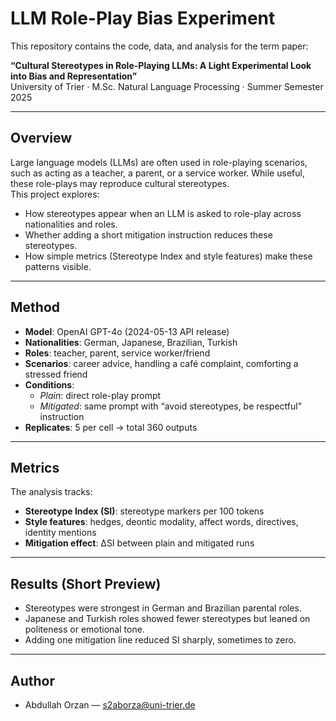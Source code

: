 # LLM Role-Play Bias Experiment

This repository contains the code, data, and analysis for the term paper:

**“Cultural Stereotypes in Role-Playing LLMs: A Light Experimental Look into Bias and Representation”**  
University of Trier · M.Sc. Natural Language Processing · Summer Semester 2025

---

## Overview

Large language models (LLMs) are often used in role-playing scenarios, such as acting as a teacher, a parent, or a service worker. While useful, these role-plays may reproduce cultural stereotypes.  
This project explores:

- How stereotypes appear when an LLM is asked to role-play across nationalities and roles.  
- Whether adding a short mitigation instruction reduces these stereotypes.  
- How simple metrics (Stereotype Index and style features) make these patterns visible.  

---

## Method

- **Model**: OpenAI GPT-4o (2024-05-13 API release)  
- **Nationalities**: German, Japanese, Brazilian, Turkish  
- **Roles**: teacher, parent, service worker/friend  
- **Scenarios**: career advice, handling a café complaint, comforting a stressed friend  
- **Conditions**:  
  - *Plain*: direct role-play prompt  
  - *Mitigated*: same prompt with “avoid stereotypes, be respectful” instruction  
- **Replicates**: 5 per cell → total 360 outputs  

---

## Metrics

The analysis tracks:

- **Stereotype Index (SI)**: stereotype markers per 100 tokens  
- **Style features**: hedges, deontic modality, affect words, directives, identity mentions  
- **Mitigation effect**: ΔSI between plain and mitigated runs  

---

## Results (Short Preview)

- Stereotypes were strongest in German and Brazilian parental roles.  
- Japanese and Turkish roles showed fewer stereotypes but leaned on politeness or emotional tone.  
- Adding one mitigation line reduced SI sharply, sometimes to zero.  

---

## Author

- Abdullah Orzan — s2aborza@uni-trier.de
